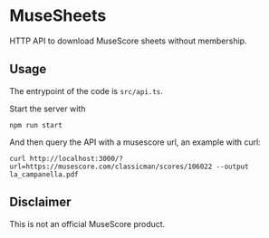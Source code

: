 # MuseSheets

HTTP API to download MuseScore sheets without membership.

## Usage
The entrypoint of the code is `src/api.ts`. 

Start the server with 

```shell
npm run start
```

And then query the API with a musescore url, an example with curl: 

```
curl http://localhost:3000/?url=https://musescore.com/classicman/scores/106022 --output la_campanella.pdf
```

## Disclaimer
This is not an official MuseScore product. 
